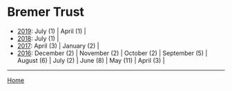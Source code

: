 # Bremer Trust

  * [2019](./bremer-trust-2019.md): 
      July (1) | 
      April (1) | 
  * [2018](./bremer-trust-2018.md): 
      July (1) | 
  * [2017](./bremer-trust-2017.md): 
      April (3) | 
      January (2) | 
  * [2016](./bremer-trust-2016.md): 
      December (2) | 
      November (2) | 
      October (2) | 
      September (5) | 
      August (6) | 
      July (2) | 
      June (8) | 
      May (11) | 
      April (3) | 

----

[Home](../)
